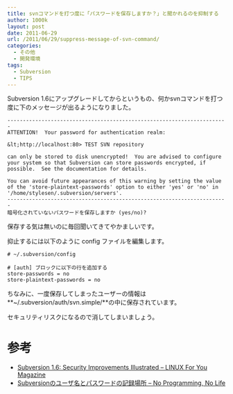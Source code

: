 ```yaml
---
title: svnコマンドを打つ度に「パスワードを保存しますか？」と聞かれるのを抑制する
author: 1000k
layout: post
date: 2011-06-29
url: /2011/06/29/suppress-message-of-svn-command/
categories:
  - その他
  - 開発環境
tags:
  - Subversion
  - TIPS
---
```

Subversion 1.6にアップグレードしてからというもの、何かsvnコマンドを打つ度に下のメッセージが出るようになりました。

```
-----------------------------------------------------------------------
ATTENTION!  Your password for authentication realm:

&lt;http://localhost:80> TEST SVN repository

can only be stored to disk unencrypted!  You are advised to configure
your system so that Subversion can store passwords encrypted, if
possible.  See the documentation for details.

You can avoid future appearances of this warning by setting the value
of the 'store-plaintext-passwords' option to either 'yes' or 'no' in
'/home/stylesen/.subversion/servers'.
-----------------------------------------------------------------------
暗号化されていないパスワードを保存しますか (yes/no)?
```


保存する気は無いのに毎回聞いてきてやかましいです。

抑止するには以下のように config ファイルを編集します。

```
# ~/.subversion/config

# [auth] ブロックに以下の行を追加する
store-passwords = no
store-plaintext-passwords = no
```


ちなみに、一度保存してしまったユーザーの情報は **~/.subversion/auth/svn.simple/**の中に保存されています。

セキュリティリスクになるので消してしまいましょう。

# 参考

  * <a href="http://www.linuxforu.com/previews/subversion-16-security-improvements-illustrated/" onclick="_gaq.push(['_trackEvent', 'outbound-article', 'http://www.linuxforu.com/previews/subversion-16-security-improvements-illustrated/', 'Subversion 1.6: Security Improvements Illustrated – LINUX For You Magazine']);" title="Subversion 1.6: Security Improvements Illustrated – LINUX For You Magazine">Subversion 1.6: Security Improvements Illustrated – LINUX For You Magazine</a>
  * <a href="http://d.hatena.ne.jp/fumokmm/20070820/1187575030" onclick="_gaq.push(['_trackEvent', 'outbound-article', 'http://d.hatena.ne.jp/fumokmm/20070820/1187575030', 'Subversionのユーザ名とパスワードの記録場所 &#8211; No Programming, No Life']);" title="Subversionのユーザ名とパスワードの記録場所 - No Programming, No Life">Subversionのユーザ名とパスワードの記録場所 &#8211; No Programming, No Life</a>
